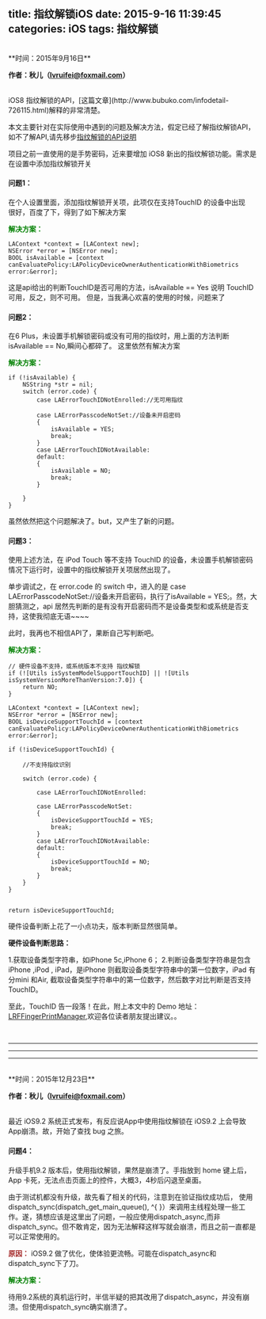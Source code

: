 title: 指纹解锁iOS
date: 2015-9-16 11:39:45
categories: iOS
tags: 指纹解锁
---
<br>
**时间：2015年9月16日**

**作者：秋儿（lvruifei@foxmail.com）**

<br>
iOS8 指纹解锁的API，[这篇文章](http://www.bubuko.com/infodetail-726115.html)解释的非常清楚。  

本文主要针对在实际使用中遇到的问题及解决方法，假定已经了解指纹解锁API，如不了解API,请先移步[指纹解锁的API说明](http://www.bubuko.com/infodetail-726115.html)

项目之前一直使用的是手势密码，近来要增加 iOS8 新出的指纹解锁功能。需求是在设置中添加指纹解锁开关  

####	问题1：
在个人设置里面，添加指纹解锁开关项，此项仅在支持TouchID 的设备中出现  
很好，百度了下，得到了如下解决方案  

<font color=green>**解决方案：**</font>


    LAContext *context = [LAContext new];
    NSError *error = [NSError new];
    BOOL isAvailable = [context canEvaluatePolicy:LAPolicyDeviceOwnerAuthenticationWithBiometrics error:&error];


这是api给出的判断TouchID是否可用的方法，isAvailable == Yes 说明 TouchID 可用，反之，则不可用。
但是，当我满心欢喜的使用的时候，问题来了

####	问题2：
在6 Plus，未设置手机解锁密码或没有可用的指纹时，用上面的方法判断 isAvailable == No,瞬间心都碎了。
这里依然有解决方案

<font color=green>**解决方案：**</font>

	if (!isAvailable) {
		NSString *str = nil;
        switch (error.code) {
       		case LAErrorTouchIDNotEnrolled://无可用指纹
                
            case LAErrorPasscodeNotSet://设备未开启密码
            {
                isAvailable = YES;
                break;
            }
            case LAErrorTouchIDNotAvailable:
            default:
            {
                isAvailable = NO;
                break;
            }

        }
	}

虽然依然把这个问题解决了。but，又产生了新的问题。

####	问题3：
使用上述方法，在 iPod Touch 等不支持 TouchID 的设备，未设置手机解锁密码情况下运行时，设置中的指纹解锁开关项居然出现了。

单步调试之，在 error.code 的 switch 中，进入的是 case LAErrorPasscodeNotSet://设备未开启密码，执行了isAvailable = YES;。然，大胆猜测之，api 居然先判断的是有没有开启密码而不是设备类型和或系统是否支持，这使我彻底无语~~~~

此时，我再也不相信API了，果断自己写判断吧。

<font color=green>**解决方案：**</font>


	// 硬件设备不支持，或系统版本不支持 指纹解锁
    if (![Utils isSystemModelSupportTouchID] || ![Utils isSystemVersionMoreThanVersion:7.0]) {
        return NO;
    }
    
    LAContext *context = [LAContext new];
    NSError *error = [NSError new];
    BOOL isDeviceSupportTouchId = [context canEvaluatePolicy:LAPolicyDeviceOwnerAuthenticationWithBiometrics error:&error];
    
    if (!isDeviceSupportTouchId) {
        
        //不支持指纹识别
        
        switch (error.code) {
                
            case LAErrorTouchIDNotEnrolled:
                
            case LAErrorPasscodeNotSet:
            {
                isDeviceSupportTouchId = YES;
                break;
            }
            case LAErrorTouchIDNotAvailable:
            default:
            {
                isDeviceSupportTouchId = NO;
                break;
            }
        }
    }
    

    return isDeviceSupportTouchId;

硬件设备判断上花了一小点功夫，版本判断显然很简单。

**硬件设备判断思路：**

1.获取设备类型字符串，如iPhone 5c,iPhone 6；
2.判断设备类型字符串是包含iPhone ,iPod , iPad，是iPhone 则截取设备类型字符串中的第一位数字，iPad 有分mini 和Air, 截取设备类型字符串中的第一位数字，然后数字对比判断是否支持TouchID。


至此，TouchID 告一段落！在此，附上本文中的 Demo 地址：[LRFFingerPrintManager](https://github.com/mohuifen/LRFFingerPrintManager),欢迎各位读者朋友提出建议。。

<br>

***

---

- - - -


<br>
**时间：2015年12月23日**

**作者：秋儿（lvruifei@foxmail.com）**

<br>
最近 iOS9.2 系统正式发布，有反应说App中使用指纹解锁在 iOS9.2 上会导致App崩溃。故，开始了查找 bug 之旅。

####	问题4：

升级手机9.2 版本后，使用指纹解锁，果然是崩溃了。手指放到 home 键上后，App 卡死，无法点击页面上的控件，大概3，4秒后闪退至桌面。

由于测试机都没有升级，故先看了相关的代码，注意到在验证指纹成功后，                使用dispatch_sync(dispatch_get_main_queue(), ^{ }）来调用主线程处理一些工作。遂，猜想应该是这里出了问题，一般应使用dispatch_async,而非dispatch_sync。但不敢肯定，因为无法解释这样写就会崩溃，而且之前一直都是可以正常使用的。

<font color=brown>**原因：**</font>
iOS9.2 做了优化，使体验更流畅。可能在dispatch_async和dispatch_sync下了刀。

<font color=green>**解决方案：**</font>

待用9.2系统的真机运行时，半信半疑的把其改用了dispatch_async，并没有崩溃。但使用dispatch_sync确实崩溃了。





